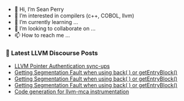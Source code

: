 - 👋 Hi, I’m Sean Perry
- 👀 I’m interested in compilers (c++, COBOL, llvm)
- 🌱 I’m currently learning ...
- 💞️ I’m looking to collaborate on ...
- 📫 How to reach me ...

<!---
s66perry/s66perry is a ✨ special ✨ repository because its `README.md` (this file) appears on your GitHub profile.
You can click the Preview link to take a look at your changes.
--->
### 📕 Latest LLVM Discourse Posts

<!-- DISCOURSE-LLVM:START -->
- [LLVM Pointer Authentication sync-ups](https://discourse.llvm.org/t/llvm-pointer-authentication-sync-ups/62661#post_11)
- [Getting Segmentation Fault when using back&lpar; &rpar; or getEntryBlock&lpar;&rpar;](https://discourse.llvm.org/t/getting-segmentation-fault-when-using-back-or-getentryblock/66182#post_5)
- [Getting Segmentation Fault when using back&lpar; &rpar; or getEntryBlock&lpar;&rpar;](https://discourse.llvm.org/t/getting-segmentation-fault-when-using-back-or-getentryblock/66182#post_4)
- [Getting Segmentation Fault when using back&lpar; &rpar; or getEntryBlock&lpar;&rpar;](https://discourse.llvm.org/t/getting-segmentation-fault-when-using-back-or-getentryblock/66182#post_3)
- [Code generation for llvm-mca instrumentation](https://discourse.llvm.org/t/code-generation-for-llvm-mca-instrumentation/62920#post_10)
<!-- DISCOURSE-LLVM:END -->
